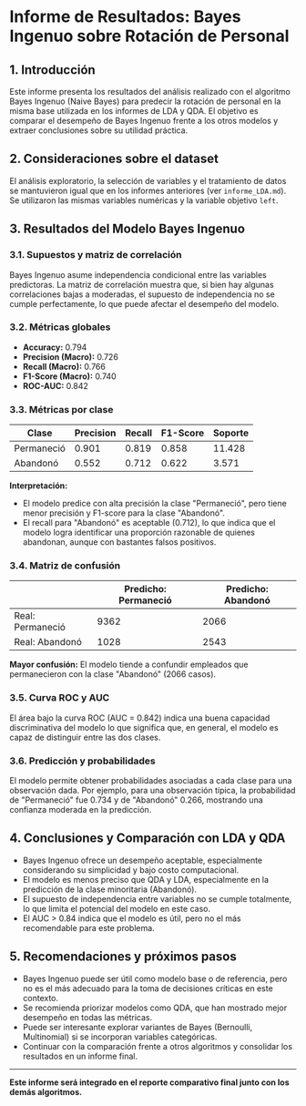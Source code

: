 
# Informe de Resultados: Bayes Ingenuo sobre Rotación de Personal

## 1. Introducción

Este informe presenta los resultados del análisis realizado con el algoritmo Bayes Ingenuo (Naive Bayes) para predecir la rotación de personal en la misma base utilizada en los informes de LDA y QDA. El objetivo es comparar el desempeño de Bayes Ingenuo frente a los otros modelos y extraer conclusiones sobre su utilidad práctica.

## 2. Consideraciones sobre el dataset

El análisis exploratorio, la selección de variables y el tratamiento de datos se mantuvieron igual que en los informes anteriores (ver `informe_LDA.md`). Se utilizaron las mismas variables numéricas y la variable objetivo `left`.

## 3. Resultados del Modelo Bayes Ingenuo

### 3.1. Supuestos y matriz de correlación
Bayes Ingenuo asume independencia condicional entre las variables predictoras. La matriz de correlación muestra que, si bien hay algunas correlaciones bajas a moderadas, el supuesto de independencia no se cumple perfectamente, lo que puede afectar el desempeño del modelo.

### 3.2. Métricas globales

- **Accuracy:** 0.794
- **Precision (Macro):** 0.726
- **Recall (Macro):** 0.766
- **F1-Score (Macro):** 0.740
- **ROC-AUC:** 0.842

### 3.3. Métricas por clase

| Clase       | Precision | Recall | F1-Score | Soporte |
|-------------|-----------|--------|----------|---------|
| Permaneció  | 0.901     | 0.819  | 0.858    | 11.428  |
| Abandonó    | 0.552     | 0.712  | 0.622    | 3.571   |

**Interpretación:**
- El modelo predice con alta precisión la clase "Permaneció", pero tiene menor precisión y F1-score para la clase "Abandonó".
- El recall para "Abandonó" es aceptable (0.712), lo que indica que el modelo logra identificar una proporción razonable de quienes abandonan, aunque con bastantes falsos positivos.

### 3.4. Matriz de confusión

|              | Predicho: Permaneció | Predicho: Abandonó |
|--------------|---------------------|--------------------|
| Real: Permaneció | 9362                 | 2066               |
| Real: Abandonó   | 1028                 | 2543               |

**Mayor confusión:** El modelo tiende a confundir empleados que permanecieron con la clase "Abandonó" (2066 casos).

### 3.5. Curva ROC y AUC

El área bajo la curva ROC (AUC = 0.842) indica una buena capacidad discriminativa del modelo lo que significa que, en general, el modelo es capaz de distinguir entre las dos clases.

### 3.6. Predicción y probabilidades

El modelo permite obtener probabilidades asociadas a cada clase para una observación dada. Por ejemplo, para una observación típica, la probabilidad de "Permaneció" fue 0.734 y de "Abandonó" 0.266, mostrando una confianza moderada en la predicción.

## 4. Conclusiones y Comparación con LDA y QDA

- Bayes Ingenuo ofrece un desempeño aceptable, especialmente considerando su simplicidad y bajo costo computacional.
- El modelo es menos preciso que QDA y LDA, especialmente en la predicción de la clase minoritaria (Abandonó).
- El supuesto de independencia entre variables no se cumple totalmente, lo que limita el potencial del modelo en este caso.
- El AUC > 0.84 indica que el modelo es útil, pero no el más recomendable para este problema.

## 5. Recomendaciones y próximos pasos

- Bayes Ingenuo puede ser útil como modelo base o de referencia, pero no es el más adecuado para la toma de decisiones críticas en este contexto.
- Se recomienda priorizar modelos como QDA, que han mostrado mejor desempeño en todas las métricas.
- Puede ser interesante explorar variantes de Bayes (Bernoulli, Multinomial) si se incorporan variables categóricas.
- Continuar con la comparación frente a otros algoritmos y consolidar los resultados en un informe final.

---
**Este informe será integrado en el reporte comparativo final junto con los demás algoritmos.**
